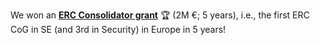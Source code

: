 We won an <b><a href="https://erc.europa.eu/sites/default/files/2024-12/erc-2024-cog-results-all-domains.pdf">ERC Consolidator grant</a></b> 🏆 (2M €; 5 years), i.e., the first ERC CoG in SE (and 3rd in Security) in Europe in 5 years!
<!--for groundbreaking research on software security analysis at scale!-->
